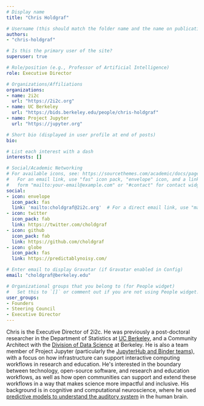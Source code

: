```yaml
---
# Display name
title: "Chris Holdgraf"

# Username (this should match the folder name and the name on publications)
authors:
- "chris-holdgraf"

# Is this the primary user of the site?
superuser: true

# Role/position (e.g., Professor of Artificial Intelligence)
role: Executive Director

# Organizations/Affiliations
organizations:
- name: 2i2c
  url: "https://2i2c.org"
- name: UC Berkeley
  url: "https://bids.berkeley.edu/people/chris-holdgraf"
- name: Project Jupyter
  url: "https://jupyter.org"

# Short bio (displayed in user profile at end of posts)
bio:

# List each interest with a dash
interests: []

# Social/Academic Networking
# For available icons, see: https://sourcethemes.com/academic/docs/page-builder/#icons
#   For an email link, use "fas" icon pack, "envelope" icon, and a link in the
#   form "mailto:your-email@example.com" or "#contact" for contact widget.
social:
- icon: envelope
  icon_pack: fas
  link: 'mailto:choldgraf@2i2c.org'  # For a direct email link, use "mailto:test@example.org".
- icon: twitter
  icon_pack: fab
  link: https://twitter.com/choldgraf
- icon: github
  icon_pack: fab
  link: https://github.com/choldgraf
- icon: globe
  icon_pack: fas
  link: https://predictablynoisy.com/

# Enter email to display Gravatar (if Gravatar enabled in Config)
email: "choldgraf@berkeley.edu"

# Organizational groups that you belong to (for People widget)
#   Set this to `[]` or comment out if you are not using People widget.
user_groups:
- Founders
- Steering Council
- Executive Director
---
```


Chris is the Executive Director of 2i2c. He was previously a post-doctoral researcher in the Department of Statistics at [UC Berkeley](https://www.berkeley.edu/), and a Community Architect with the [Division of Data Science](https://data.berkeley.edu/) at Berkeley. He is also a team member of Project Jupyter (particularly the [JupyterHub and Binder teams](https://jupyterhub-team-compass.readthedocs.io/en/latest/team.html#jupyterhub-team)), with a focus on how infrastructure can support interactive computing workflows in research and education. He's interested in the boundary between technology, open-source software, and research and education workflows, as well as how open communities can support and extend these workflows in a way that makes science more impactful and inclusive. His background is in cognitive and computational neuroscience, where he used [predictive models to understand the auditory system](https://www.nature.com/articles/ncomms13654) in the human brain.
